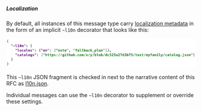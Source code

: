 ##### Localization

By default, all instances of this message type carry [localization metadata](
https://github.com/hyperledger/indy-hipe/pull/64) in the form of an implicit
`~l10n` decorator that looks like this:

[![~l10n settings](localization-section.png)](myfamily~l10n.json)

This `~l10n` JSON fragment is checked in next to the narrative content of
this RFC as <a target="_blank" href="l10n.json">l10n.json</a>.

Individual messages can use the `~l10n` decorator to supplement or
override these settings.